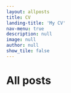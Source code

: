 ```yaml
---
layout: allposts
title: CV
landing-title: 'My CV'
nav-menu: true
description: null
image: null
author: null
show_tile: false
---
```


<h1>All posts</h1>

